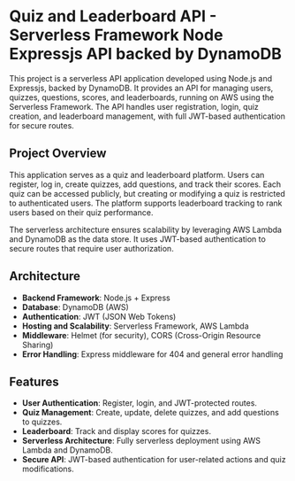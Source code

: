 # Quiz and Leaderboard API - Serverless Framework Node Expressjs API backed by DynamoDB

This project is a serverless API application developed using Node.js and Expressjs, backed by DynamoDB. It provides an API for managing users, quizzes, questions, scores, and leaderboards, running on AWS using the Serverless Framework. The API handles user registration, login, quiz creation, and leaderboard management, with full JWT-based authentication for secure routes.

## Project Overview

This application serves as a quiz and leaderboard platform. Users can register, log in, create quizzes, add questions, and track their scores. Each quiz can be accessed publicly, but creating or modifying a quiz is restricted to authenticated users. The platform supports leaderboard tracking to rank users based on their quiz performance.

The serverless architecture ensures scalability by leveraging AWS Lambda and DynamoDB as the data store. It uses JWT-based authentication to secure routes that require user authorization.

## Architecture

- **Backend Framework**: Node.js + Express
- **Database**: DynamoDB (AWS)
- **Authentication**: JWT (JSON Web Tokens)
- **Hosting and Scalability**: Serverless Framework, AWS Lambda
- **Middleware**: Helmet (for security), CORS (Cross-Origin Resource Sharing)
- **Error Handling**: Express middleware for 404 and general error handling

## Features

- **User Authentication**: Register, login, and JWT-protected routes.
- **Quiz Management**: Create, update, delete quizzes, and add questions to quizzes.
- **Leaderboard**: Track and display scores for quizzes.
- **Serverless Architecture**: Fully serverless deployment using AWS Lambda and DynamoDB.
- **Secure API**: JWT-based authentication for user-related actions and quiz modifications.
